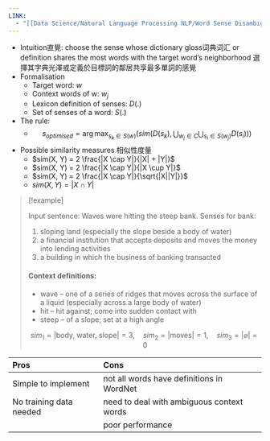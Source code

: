 ```yaml
---
LINK:
  - "[[Data Science/Natural Language Processing NLP/Word Sense Disambiguation (WSD).md]]"
---
```


- Intuition直覺: choose the sense whose dictionary gloss词典词汇 or definition shares the most words with the target word’s neighborhood  選擇其字典光澤或定義於目標詞的鄰居共享最多單詞的感覺
- Formalisation 
	- Target word: $w$
	- Context words of w: $w_j$
	- Lexicon definition of senses: $D(.)$
	- Set of senses of a word: $S(.)$
- The rule:
	- $$
s_{optimised} = \arg\max_{s_k \in S (w)} \left ( sim (D (s_k), \bigcup_{w_j \in C} \bigcup_{s_i \in S (w_j)} D (s_i)) \right)
$$
- Possible similarity measures 相似性度量
	- $sim(X, Y) = 2 \frac{|X \cap Y|}{|X| + |Y|}$
	- $sim(X, Y) = 2 \frac{|X \cap Y|}{|X \cup Y|}$
	- $sim(X, Y) = 2 \frac{|X \cap Y|}{\sqrt{|X||Y|}}$
	- $sim(X, Y) = |X \cap Y|$



> [!example] 
> 
> Input sentence: Waves were hitting the steep bank.
Senses for bank:
>   1. sloping land (especially the slope beside a body of water)
>  1. a financial institution that accepts deposits and moves the money into lending activities
> 1. a building in which the business of banking transacted
> 
> #### Context definitions:
> -  wave – one of a series of ridges that moves across the surface of a liquid (especially
across a large body of water)
> -  hit – hit against; come into sudden contact with
> - steep – of a slope; set at a high angle
> 
> $$
> sim_1 = |\text{body, water, slope}| = 3, \quad sim_2 = |\text{moves}| = 1, \quad sim_3 = |\varnothing| = 0
$$


| Pros                    | Cons                                      |     |
| :---------------------- | :---------------------------------------- | --- |
| Simple to implement     | not all words have definitions in WordNet |     |
| No training data needed | need to deal with ambiguous context words |     |
|                         | poor performance                          |     |

